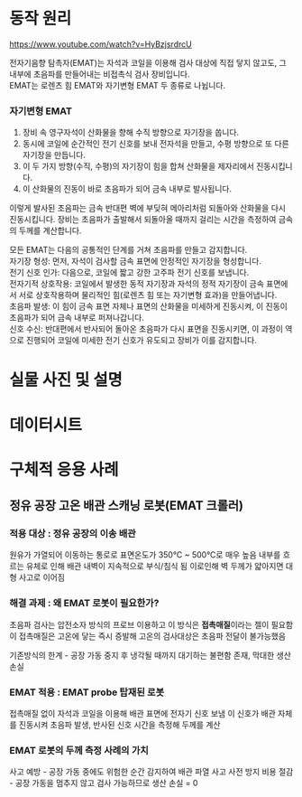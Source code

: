 # 동작 원리  
https://www.youtube.com/watch?v=HyBzjsrdrcU  

전자기음향 탐촉자(EMAT)는 자석과 코일을 이용해 검사 대상에 직접 닿지 않고도, 그 내부에 초음파를 만들어내는 비접촉식 검사 장비입니다.  
EMAT는 로렌츠 힘 EMAT와 자기변형 EMAT 두 종류로 나뉩니다.  

### 자기변형 EMAT
1. 장비 속 영구자석이 산화물을 향해 수직 방향으로 자기장을 쏩니다.  
2. 동시에 코일에 순간적인 전기 신호를 보내 전자석을 만들고, 수평 방향으로 또 다른 자기장을 만듭니다.  
3. 이 두 가지 방향(수직, 수평)의 자기장이 힘을 합쳐 산화물을 제자리에서 진동시킵니다.  
4. 이 산화물의 진동이 바로 초음파가 되어 금속 내부로 발사됩니다.  

이렇게 발사된 초음파는 금속 반대편 벽에 부딪혀 메아리처럼 되돌아와 산화물을 다시 진동시킵니다. 장비는 초음파가 출발해서 되돌아올 때까지 걸리는 시간을 측정하여 금속의 두께를 계산합니다.

모든 EMAT는 다음의 공통적인 단계를 거쳐 초음파를 만들고 감지합니다.  
자기장 형성: 먼저, 자석이 검사할 금속 표면에 안정적인 자기장을 형성합니다.  
전기 신호 인가: 다음으로, 코일에 짧고 강한 고주파 전기 신호를 보냅니다.  
전자기적 상호작용: 코일에서 발생한 동적 자기장과 자석의 정적 자기장이 금속 표면에서 서로 상호작용하며 물리적인 힘(로렌츠 힘 또는 자기변형 효과)을 만들어냅니다.  
초음파 발생: 이 힘이 금속 표면 자체나 표면의 산화물을 미세하게 진동시켜, 이 진동이 초음파가 되어 금속 내부로 퍼져나갑니다.  
신호 수신: 반대편에서 반사되어 돌아온 초음파가 다시 표면을 진동시키면, 이 과정이 역으로 진행되어 코일에 미세한 전기 신호가 유도되고 장비가 이를 감지합니다.  


# 실물 사진 및 설명  

# 데이터시트  

# 구체적 응용 사례  
## 정유 공장 고온 배관 스캐닝 로봇(EMAT 크롤러)

### 적용 대상 : 정유 공장의 이송 배관
원유가 가열되어 이동하는 통로로 표면온도가 350°C ~ 500°C로 매우 높음
내부를 흐르는 유체로 인해 배관 내벽이 지속적으로 부식/침식 됨
이로인해 벽 두께가 얇아지면 대형 사고로 이어짐

### 해결 과제 : 왜 EMAT 로봇이 필요한가?
초음파 검사는 압전소자 방식의 프로브 이용하고 이 방식은 **접촉매질**이라는 젤이 필요함
이 접촉매질은 고온에 닿는 즉시 증발해 고온의 검사대상은 초음파 전달이 불가능했음

기존방식의 한계 - 공장 가동 중지 후 냉각될 때까지 대기하는 불편함 존재, 막대한 생산 손실

### EMAT 적용 : EMAT probe 탑재된 로봇
접촉매질 없이 자석과 코일을 이용해 배관 표면에 전자기 신호 보냄
이 신호가 배관 자체를 진동시켜 초음파 발생, 반사된 신호 시간을 측정해 두께를 계산

### EMAT 로봇의 두께 측정 사례의 가치
사고 예방 - 공장 가동 중에도 위험한 순간 감지하여 배관 파열 사고 사전 방지
비용 절감 - 공장 가동을 멈추지 않고 검사 가능하므로 생산 손실 = 0


